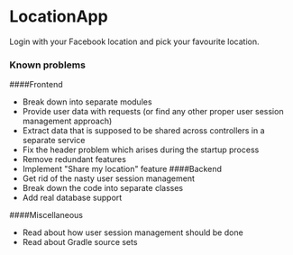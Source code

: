# LocationApp
Login with your Facebook location and pick your favourite location.

### Known problems
####Frontend
* Break down into separate modules
* Provide user data with requests (or find any other proper user session management approach)
* Extract data that is supposed to be shared across controllers in a separate service
* Fix the header problem which arises during the startup process
* Remove redundant features
* Implement "Share my location" feature
####Backend
* Get rid of the nasty user session management
* Break down the code into separate classes
* Add real database support

####Miscellaneous
 * Read about how user session management should be done
 * Read about Gradle source sets